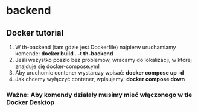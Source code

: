 # backend

## Docker tutorial
1. W th-backend (tam gdzie jest Dockerfile) najpierw uruchamiamy komende: **docker build . -t th-backend**
2. Jeśli wszystko poszło bez problemów, wracamy do lokalizacji, w której znajduje się docker-compose.yml
3. Aby uruchomic contener wystarczy wpisać: **docker compose up -d**
4. Jak chcemy wyłączyć contener, wpisujemy: **docker compose down**

### Ważne: Aby komendy działały musimy mieć włączonego w tle Docker Desktop